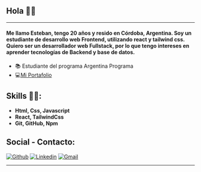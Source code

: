 ## Hola 👋🏾

---

#### Me llamo Esteban, tengo 20 años y resido en Córdoba, Argentina. Soy un estudiante de desarrollo web Frontend, utilizando react y tailwind css. Quiero ser un desarrollador web Fullstack, por lo que tengo intereses en aprender tecnologías de Backend y base de datos.

-   📚 Estudiante del programa Argentina Programa
-   💻<a href="https://estebansayago.vercel.app" target="_blank" rel="noreferrer">Mi Portafolio</a>

## Skills 💪🏾:

-   <strong>Html, Css, Javascript</strong >
-   <strong>React, TailwindCss</strong >
-   <strong>Git, GitHub, Npm</strong >

## Social - Contacto:

[![Github](https://img.shields.io/badge/-Github-000?style=flat&logo=Github&logoColor=white)](https://github.com/Puchinn)
[![Linkedin](https://img.shields.io/badge/-LinkedIn-blue?style=flat&logo=Linkedin&logoColor=white)](https://www.linkedin.com/in/esteban-sayago-a80796241)
[![Gmail](https://img.shields.io/badge/-Gmail-c14438?style=flat&logo=Gmail&logoColor=white)](mailto:sayagoo823@gmail.com)

---
